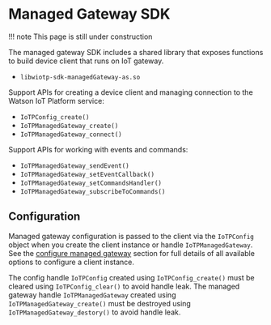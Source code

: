 # Managed Gateway SDK

!!! note
    This page is still under construction


The managed gateway SDK includes a shared library that exposes functions to build device client that 
runs on IoT gateway.

- `libwiotp-sdk-managedGateway-as.so`

Support APIs for creating a device client and managing connection to the Watson IoT Platform service:

- `IoTPConfig_create()`
- `IoTPManagedGateway_create()`
- `IoTPManagedGateway_connect()`

Support APIs for working with events and commands: 

- `IoTPManagedGateway_sendEvent()`
- `IoTPManagedGateway_setEventCallback()`
- `IoTPManagedGateway_setCommandsHandler()`
- `IoTPManagedGateway_subscribeToCommands()`


## Configuration

Managed gateway configuration is passed to the client via the `IoTPConfig` object when you create 
the client instance or handle `IoTPManagedGateway`. See the [configure managed gateway](config.md) section 
for full details of all available options to configure a client instance.

The config handle `IoTPConfig` created using `IoTPConfig_create()` must be cleared 
using `IoTPConfig_clear()` to avoid handle leak. The managed gateway handle `IoTPManagedGateway` created 
using `IoTPManagedGateway_create()` must be destroyed using `IoTPManagedGateway_destory()` to avoid handle leak.

